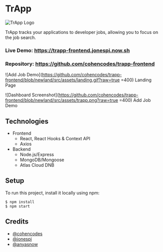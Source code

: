 
# TrApp #

![TrApp Logo](https://github.com/cohencodes/trapp-frontend/blob/newland/src/assets/logo.png?raw=true)

TrApp tracks your applications to developer jobs, allowing you to focus on the job search.

### Live Demo:  https://trapp-frontend.jonespi.now.sh

### Repository:  https://github.com/cohencodes/trapp-frontend

![Add Job Demo](https://github.com/cohencodes/trapp-frontend/blob/newland/src/assets/landing.gif?raw=true =400)
Landing Page

![Dashboard Screenshot](https://github.com/cohencodes/trapp-frontend/blob/newland/src/assets/trapp.png?raw=true =400)
Add Job Demo
  
## Technologies 

* Frontend
  * React, React Hooks & Context API
  * Axios
* Backend
  * Node.js/Express
  * MongoDB/Mongoose
  * Atlas Cloud DNB

  
## Setup
To run this project, install it locally using npm:

```
$ npm install
$ npm start
```

## Credits
* [@cohencodes](https://github.com/cohencodes)
* [@jonespi](https://github.com/jonespi)
* [@anyasnow](https://github.com/anyasnow)


